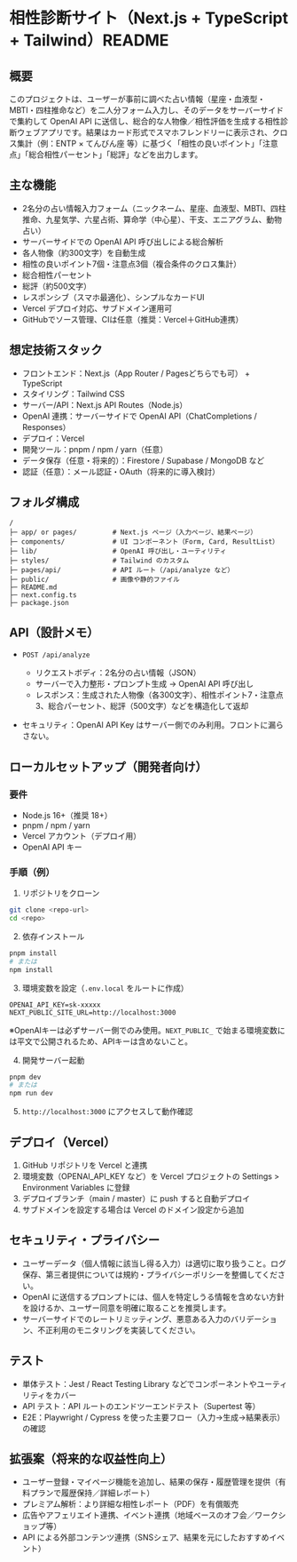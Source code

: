 # 相性診断サイト（Next.js + TypeScript + Tailwind）README

## 概要

このプロジェクトは、ユーザーが事前に調べた占い情報（星座・血液型・MBTI・四柱推命など）を二人分フォーム入力し、そのデータをサーバーサイドで集約して OpenAI API に送信し、総合的な人物像／相性評価を生成する相性診断ウェブアプリです。結果はカード形式でスマホフレンドリーに表示され、クロス集計（例：ENTP × てんびん座 等）に基づく「相性の良いポイント」「注意点」「総合相性パーセント」「総評」などを出力します。

## 主な機能

* 2名分の占い情報入力フォーム（ニックネーム、星座、血液型、MBTI、四柱推命、九星気学、六星占術、算命学（中心星）、干支、エニアグラム、動物占い）
* サーバーサイドでの OpenAI API 呼び出しによる総合解析
* 各人物像（約300文字）を自動生成
* 相性の良いポイント7個・注意点3個（複合条件のクロス集計）
* 総合相性パーセント
* 総評（約500文字）
* レスポンシブ（スマホ最適化）、シンプルなカードUI
* Vercel デプロイ対応、サブドメイン運用可
* GitHubでソース管理、CIは任意（推奨：Vercel＋GitHub連携）

## 想定技術スタック

* フロントエンド：Next.js（App Router / Pagesどちらでも可） + TypeScript
* スタイリング：Tailwind CSS
* サーバー/API：Next.js API Routes（Node.js）
* OpenAI 連携：サーバーサイドで OpenAI API（ChatCompletions / Responses）
* デプロイ：Vercel
* 開発ツール：pnpm / npm / yarn（任意）
* データ保存（任意・将来的）：Firestore / Supabase / MongoDB など
* 認証（任意）：メール認証・OAuth（将来的に導入検討）

## フォルダ構成

```
/
├─ app/ or pages/         # Next.js ページ（入力ページ、結果ページ）
├─ components/            # UI コンポーネント（Form, Card, ResultList）
├─ lib/                   # OpenAI 呼び出し・ユーティリティ
├─ styles/                # Tailwind のカスタム
├─ pages/api/             # API ルート（/api/analyze など）
├─ public/                # 画像や静的ファイル
├─ README.md
├─ next.config.ts
├─ package.json
```

## API（設計メモ）

* `POST /api/analyze`

  * リクエストボディ：2名分の占い情報（JSON）
  * サーバーで入力整形・プロンプト生成 → OpenAI API 呼び出し
  * レスポンス：生成された人物像（各300文字）、相性ポイント7・注意点3、総合パーセント、総評（500文字）などを構造化して返却
* セキュリティ：OpenAI API Key はサーバー側でのみ利用。フロントに漏らさない。

## ローカルセットアップ（開発者向け）

### 要件

* Node.js 16+（推奨 18+）
* pnpm / npm / yarn
* Vercel アカウント（デプロイ用）
* OpenAI API キー

### 手順（例）

1. リポジトリをクローン

```bash
git clone <repo-url>
cd <repo>
```

2. 依存インストール

```bash
pnpm install
# または
npm install
```

3. 環境変数を設定（`.env.local` をルートに作成）

```
OPENAI_API_KEY=sk-xxxxx
NEXT_PUBLIC_SITE_URL=http://localhost:3000
```

※OpenAIキーは必ずサーバー側でのみ使用。`NEXT_PUBLIC_` で始まる環境変数には平文で公開されるため、APIキーは含めないこと。

4. 開発サーバー起動

```bash
pnpm dev
# または
npm run dev
```

5. `http://localhost:3000` にアクセスして動作確認

## デプロイ（Vercel）

1. GitHub リポジトリを Vercel と連携
2. 環境変数（OPENAI_API_KEY など）を Vercel プロジェクトの Settings > Environment Variables に登録
3. デプロイブランチ（main / master）に push すると自動デプロイ
4. サブドメインを設定する場合は Vercel のドメイン設定から追加

## セキュリティ・プライバシー

* ユーザーデータ（個人情報に該当し得る入力）は適切に取り扱うこと。ログ保存、第三者提供については規約・プライバシーポリシーを整備してください。
* OpenAI に送信するプロンプトには、個人を特定しうる情報を含めない方針を設けるか、ユーザー同意を明確に取ることを推奨します。
* サーバーサイドでのレートリミッティング、悪意ある入力のバリデーション、不正利用のモニタリングを実装してください。

## テスト

* 単体テスト：Jest / React Testing Library などでコンポーネントやユーティリティをカバー
* API テスト：API ルートのエンドツーエンドテスト（Supertest 等）
* E2E：Playwright / Cypress を使った主要フロー（入力→生成→結果表示）の確認

## 拡張案（将来的な収益性向上）

* ユーザー登録・マイページ機能を追加し、結果の保存・履歴管理を提供（有料プランで履歴保持／詳細レポート）
* プレミアム解析：より詳細な相性レポート（PDF）を有償販売
* 広告やアフェリエイト連携、イベント連携（地域ベースのオフ会／ワークショップ等）
* API による外部コンテンツ連携（SNSシェア、結果を元にしたおすすめイベント）